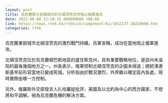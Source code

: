 ```yaml
---
layout: post
title: 烏克蘭軍方宣稱成功於北頓涅茨克市阻止俄軍進攻
date: 2022-06-08 15:28:15.000000000 +08:00
link: https://news.rthk.hk/rthk/ch/component/k2/1652137-20220608.htm
categories: rthk
---
```


烏克蘭東部城市北頓涅茨克的激烈戰鬥持續。烏軍宣稱，成功在當地阻止俄軍進攻。

北頓涅茨克位於烏克蘭頓巴斯地區的盧甘斯克州，具有重要戰略地位，是該州未淪陷的最後幾個地方之一。州長表示，俄軍控制北頓涅茨克的企圖未得逞；總統澤連斯基早前形容當地已變成死城。分析指由於戰況激烈，外界難以確定區內各處，現時實際由哪一方控制。

另外，俄羅斯外交部發言人扎哈羅娃批評，美國及以北約為中心的西方國家，不想將和平調解，視為烏克蘭危機的解決方案。
